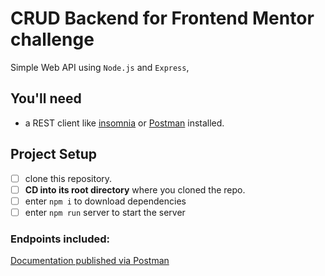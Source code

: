 # CRUD Backend for Frontend Mentor challenge

Simple Web API using `Node.js` and `Express`,

## You'll need

- a REST client like [insomnia](https://insomnia.rest/download/) or [Postman](https://www.getpostman.com/downloads/) installed.

## Project Setup

- [ ] clone this repository.
- [ ] **CD into its root directory** where you cloned the repo.
- [ ] enter `npm i` to download dependencies
- [ ] enter `npm run` server to start the server

### Endpoints included:

<a href="https://documenter.getpostman.com/view/12258213/2s8YzTUhpw" target="_blank">Documentation published via Postman</a>
